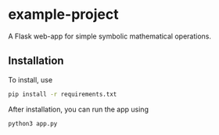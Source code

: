 # example-project
A Flask web-app for simple symbolic mathematical operations.

## Installation
To install, use
```bash
pip install -r requirements.txt
```
After installation, you can run the app using
```bash
python3 app.py
```